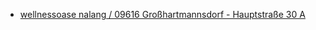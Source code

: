 * [wellnessoase nalang / 09616 Großhartmannsdorf - Hauptstraße 30 A](http://wellnessoase-nalang.de)
